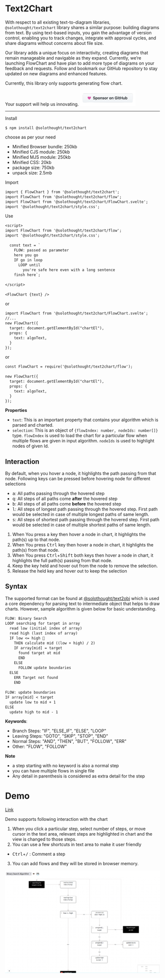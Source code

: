 # Text2Chart

With respect to all existing text-to-diagram libraries, `@solothought/text2chart` library shares a similar purpose: building diagrams from text. By using text-based inputs, you gain the advantage of version control, enabling you to track changes, integrate with approval cycles, and share diagrams without concerns about file size.

Our library adds a unique focus on interactivity, creating diagrams that remain manageable and navigable as they expand. Currently, we’re launching FlowChart and have plan to add more type of diagrams on your feedback and requests. Follow and bookmark our GitHub repository to stay updated on new diagrams and enhanced features.

Currently, this library only supports generating flow chart. 

Your support will help us innovating. <a href="https://github.com/sponsors/solothought/"> 
  <img src="https://raw.githubusercontent.com/NaturalIntelligence/ThankYouBackers/main/github_sponsor.png" width="180" />
</a>

---

Install
```
$ npm install @solothought/text2chart
```
choose as per your need
- Minified Browser bundle: 250kb
- Minified CJS module: 250kb
- Minified MJS module: 250kb
- Minified CSS: 20kb
- package size: 750kb
- unpack size: 2.5mb


Import
```
import { FlowChart } from '@solothought/text2chart';
import FlowChart from '@solothought/text2chart/flow';
import FlowChart from '@solothought/text2chart/FlowChart.svelte';
import '@solothought/text2chart/style.css';
```

Use
```
<script>
import FlowChart from '@solothought/text2chart/flow';
import '@solothought/text2chart/style.css';

  const text = `
    FLOW: passed as parameter
    here you go
    IF go in loop
      LOOP until
        you're safe here even with a long sentence
    finsh here`;

</script>
  
<FlowChart {text} />
```
or
```
import FlowChart from '@solothought/text2chart/FlowChart.svelte';
//...
new FlowChart({
  target: document.getElementById("chartEl"),
  props: {
    text: algoText,
  }
});
```
or
```
const FlowChart = require('@solothought/text2chart/flow');

new FlowChart({
  target: document.getElementById("chartEl"),
  props: {
    text: algoText,
  }
});
```

**Properties**
- `text`: This is an important property that contains your algorithm which is parsed and charted.
- `selection`: This is an object of `{flowIndex: number, nodeIds: number[]}` type. `flowIndex` is used to load the chart for a particular flow when multiple flows are given in input algorithm. `nodeIds` is used to highlight nodes of given Id.


## Interaction

By default, when you hover a node, it highlights the path passing from that node. Following keys can be pressed before hovering node for different selections
- <kbd>a</kbd>: All paths passing through the hovered step
- <kbd>q</kbd>: All steps of all paths come **after** the hovered step
- <kbd>b</kbd>: All steps of all paths come **before** the hovered step
- <kbd>l</kbd>: All steps of longest path passing through the hovered step. First path would be selected in case of multiple longest paths of same length.
- <kbd>s</kbd>: All steps of shortest path passing through the hovered step. First path would be selected in case of multiple shortest paths of same length.

1. When You press <kbd>a</kbd> key then hover a node in chart, it highlights the path(s) up to that node.
2. When You press <kbd>Ctrl</kbd> key then hover a node in chart, it highlights the path(s) from that node.
3. When You press <kbd>Ctrl</kbd>+<kbd>Shift</kbd> both keys then hover a node in chart, it highlights the full path(s) passing from that node.
4. Keep the key held and hover out from the node to remove the selection.
5. Release the held key and hover out to keep the selection

## Syntax

The supported format can be found at [@solothought/text2obj](https://github.com/NaturalIntelligence/text2obj) which is used a core dependency for parsing text to intermediate object that helps to draw charts.  However, sample algorithm is given below for basic understanding.

```stflow
FLOW: Binary Search
LOOP searching for target in array
  read low (initial index of array)
  read high (last index of array)
  IF low <= high 🤱
    THEN calculate mid ((low + high) / 2)
    IF array[mid] = target
      found target at mid
      END
    ELSE
      FOLLOW update boundaries
  ELSE
    ERR Target not found
    END

FLOW: update boundaries
IF array[mid] < target
  update low to mid + 1
ELSE
  update high to mid - 1
```

**Keywords**: 
- Branch Steps: "IF", "ELSE_IF", "ELSE", "LOOP"
- Leaving Steps: "GOTO", "SKIP", "STOP", "END"
- Normal Steps: "AND", "THEN", "BUT", "FOLLOW", "ERR"
- Other: "FLOW", "FOLLOW"

**Note**
- a step starting with no keyword is also a normal step
- you can have multiple flows in single file
- Any detail in parenthesis is considered as extra detail for the step

# Demo

[Link](https://solothought.com/text2chart/flow)

Demo supports following interaction with the chart
1. When you click a particular step, select number of steps, or move cursor in the text area, relevant steps are highlighted in chart and the view is changed to those steps.
2. You can use a few shortcuts in text area to make it user friendly
  - <kbd>Ctrl</kbd>+<kbd>/</kbd> : Comment a step
3. You can add flows and they will be stored in browser memory.

![Text2Chart Flow: Binary Search](./static/sampleflow.png)